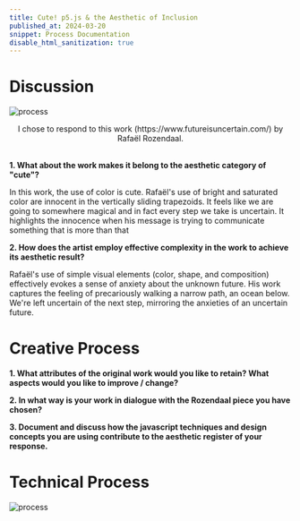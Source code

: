 ```yaml
---
title: Cute! p5.js & the Aesthetic of Inclusion
published_at: 2024-03-20
snippet: Process Documentation
disable_html_sanitization: true
---
```

# Discussion
![process](/240328_fourth_post/img1.png)

<div align="center">
    I chose to respond to this work (https://www.futureisuncertain.com/) by Rafaël Rozendaal. 
</div>
<br>

**1. What about the work makes it belong to the aesthetic category of "cute"?**

In this work, the use of color is cute. Rafaël's use of bright and saturated color are innocent in the vertically sliding trapezoids. It feels like we are going to somewhere magical and in fact every step we take is uncertain. It highlights the innocence when his message is trying to communicate something that is more than that

**2. How does the artist employ effective complexity in the work to achieve its aesthetic result?**

 Rafaël's use of simple visual elements (color, shape, and composition) effectively evokes a sense of anxiety about the unknown future. His work captures the feeling of precariously walking a narrow path, an ocean below. We're left uncertain of the next step, mirroring the anxieties of an uncertain future.

# Creative Process
**1. What attributes of the original work would you like to retain? What aspects would you like to improve / change?**

**2. In what way is your work in dialogue with the Rozendaal piece you have chosen?**

**3. Document and discuss how the javascript techniques and design concepts you are using contribute to the aesthetic register of your response.**
 
# Technical Process

![process](/240328_fourth_post/img2.png)

